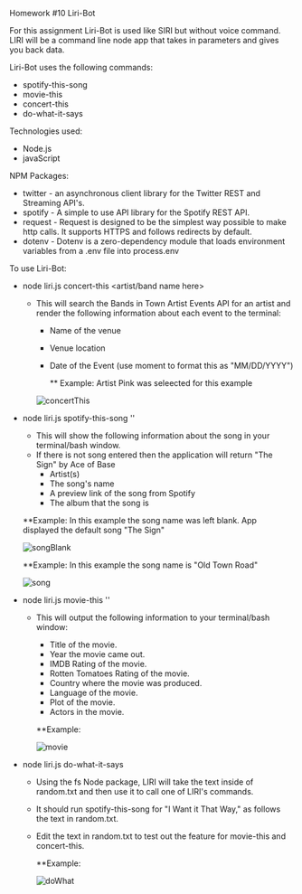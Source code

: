 Homework #10 Liri-Bot

For this assignment Liri-Bot is used like SIRI but without voice command.  LIRI will be a command line node app that takes in parameters and gives you back data.

Liri-Bot uses the following commands:
* spotify-this-song
* movie-this
* concert-this
* do-what-it-says

Technologies used: 
* Node.js
* javaScript

NPM Packages:
* twitter - an asynchronous client library for the Twitter REST and Streaming API's.
* spotify - A simple to use API library for the Spotify REST API.
* request - Request is designed to be the simplest way possible to make http calls. It supports HTTPS and follows redirects by default.
* dotenv - Dotenv is a zero-dependency module that loads environment variables from a .env file into process.env

To use Liri-Bot:  
* node liri.js concert-this <artist/band name here>
  * This will search the Bands in Town Artist Events API for an artist and render the following information about each event to the terminal:
    * Name of the venue
    * Venue location
    * Date of the Event (use moment to format this as "MM/DD/YYYY")
      
      **  Example: Artist Pink was seleected for this example

     ![concertThis](https://github.com/rmsmall7/Liri-Bot/blob/master/video/concertThis.gif)   

* node liri.js spotify-this-song '<song name here>'
  * This will show the following information about the song in your terminal/bash window.
  * If there is not song entered then the application will return "The Sign" by Ace of Base
    * Artist(s)
    * The song's name
    * A preview link of the song from Spotify
    * The album that the song is 
 
   **Example: In this example the song name was left blank.  App displayed the default song "The Sign"
 
     ![songBlank](https://github.com/rmsmall7/Liri-Bot/blob/master/video/songBlank.gif)

    **Example: In this example the song name is "Old Town Road"
 
     ![song](https://github.com/rmsmall7/Liri-Bot/blob/master/video/song.gif)
  
* node liri.js movie-this '<movie name here>'
  * This will output the following information to your terminal/bash window:
    * Title of the movie.
    * Year the movie came out.
    * IMDB Rating of the movie.
    * Rotten Tomatoes Rating of the movie.
    * Country where the movie was produced.
    * Language of the movie.
    * Plot of the movie.
    * Actors in the movie.

    **Example: 
 
     ![movie](https://github.com/rmsmall7/Liri-Bot/blob/master/video/movie.gif)
  
* node liri.js do-what-it-says
  * Using the fs Node package, LIRI will take the text inside of random.txt and then use it to call one of LIRI's commands.
  * It should run spotify-this-song for "I Want it That Way," as follows the text in random.txt.
  * Edit the text in random.txt to test out the feature for movie-this and concert-this.

    **Example:
 
     ![doWhat](https://github.com/rmsmall7/Liri-Bot/blob/master/video/doWhatItSays.gif)

  
  
  




